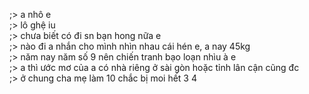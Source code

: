 ;> a nhô e<br>
;> lô ghệ iu<br>
;> chưa biết có đi sn bạn hong nữa e<br>
;> nào đi a nhắn cho mình nhìn nhau cái hén e, a nay 45kg<br>
;> năm nay năm số 9 nên chiến tranh bạo loạn nhìu à e<br>
;> a thì ước mơ của a có nhà riêng ở sài gòn hoặc tỉnh lân cận cũng đc<br>
;> ở chung cha mẹ làm 10 chắc bị moi hết 3 4

